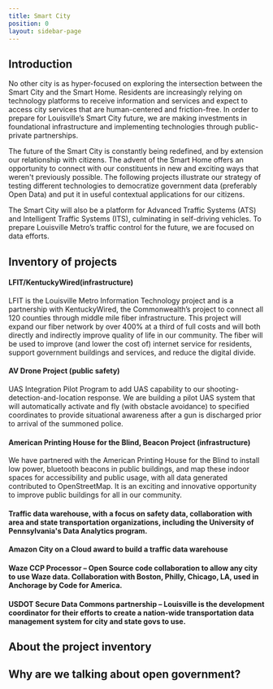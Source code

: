 ```yaml
---
title: Smart City
position: 0
layout: sidebar-page
---
```


## Introduction

No other city is as hyper-focused on exploring the intersection between the Smart City and the Smart Home. Residents are increasingly relying on technology platforms to receive information and services and expect to access city services that are human-centered and friction-free. In order to prepare for Louisville’s Smart City future, we are making investments in foundational infrastructure and implementing technologies through public-private partnerships.

The future of the Smart City is constantly being redefined, and by extension our relationship with citizens. The advent of the Smart Home offers an opportunity to connect with our constituents in new and exciting ways that weren't previously possible. The following projects illustrate our strategy of testing different technologies to democratize government data (preferably Open Data) and put it in useful contextual applications for our citizens.

The Smart City will also be a platform for Advanced Traffic Systems (ATS) and Intelligent Traffic Systems (ITS), culminating in self-driving vehicles. To prepare Louisville Metro’s traffic control for the future, we are focused on data efforts.


## Inventory of projects

#### LFIT/KentuckyWired(infrastructure)

LFIT is the Louisville Metro Information Technology project and is a partnership with KentuckyWired, the Commonwealth’s project to connect all 120 counties through middle mile fiber infrastructure. This project will expand our fiber network by over 400% at a third of full costs and will both directly and indirectly improve quality of life in our community. The fiber will be used to improve (and lower the cost of) internet service for residents, support government buildings and services, and reduce the digital divide.

#### AV Drone Project (public safety)

UAS Integration Pilot Program to add UAS capability to our shooting-detection-and-location response. We are building a pilot UAS system that will automatically activate and fly (with obstacle avoidance) to specified coordinates to provide situational awareness after a gun is discharged prior to arrival of the summoned police.

#### American Printing House for the Blind, Beacon Project (infrastructure)

We have partnered with the American Printing House for the Blind to install low power, bluetooth beacons in public buildings, and map these indoor spaces for accessibility and public usage, with all data generated contributed to OpenStreetMap. It is an exciting and innovative opportunity to improve public buildings for all in our community.

#### Traffic data warehouse, with a focus on safety data, collaboration with area and state transportation organizations, including the University of Pennsylvania's Data Analytics program.

#### Amazon City on a Cloud award to build a traffic data warehouse

#### Waze CCP Processor – Open Source code collaboration to allow any city to use Waze data. Collaboration with Boston, Philly, Chicago, LA, used in Anchorage by Code for America.

#### USDOT Secure Data Commons partnership – Louisville is the development coordinator for their efforts to create a nation-wide transportation data management system for city and state govs to use.

## About the project inventory

## Why are we talking about open government?
